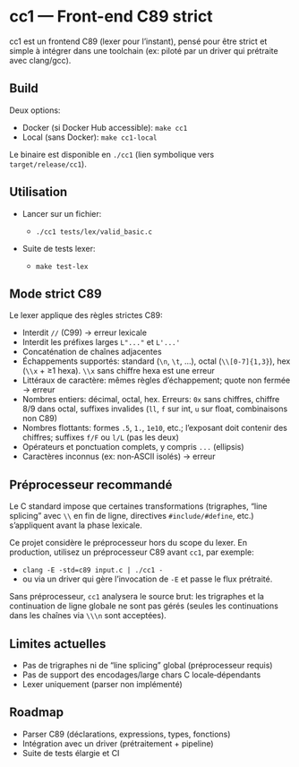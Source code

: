 # cc1 — Front-end C89 strict

cc1 est un frontend C89 (lexer pour l’instant), pensé pour être strict et simple à intégrer dans une toolchain (ex: piloté par un driver qui prétraite avec clang/gcc).

## Build

Deux options:
- Docker (si Docker Hub accessible): `make cc1`
- Local (sans Docker): `make cc1-local`

Le binaire est disponible en `./cc1` (lien symbolique vers `target/release/cc1`).

## Utilisation

- Lancer sur un fichier:
  - `./cc1 tests/lex/valid_basic.c`

- Suite de tests lexer:
  - `make test-lex`

## Mode strict C89

Le lexer applique des règles strictes C89:
- Interdit `//` (C99) → erreur lexicale
- Interdit les préfixes larges `L"..."` et `L'...'`
- Concaténation de chaînes adjacentes
- Échappements supportés: standard (`\n`, `\t`, …), octal (`\\[0-7]{1,3}`), hex (`\\x` + ≥1 hexa). `\\x` sans chiffre hexa est une erreur
- Littéraux de caractère: mêmes règles d’échappement; quote non fermée → erreur
- Nombres entiers: décimal, octal, hex. Erreurs: `0x` sans chiffres, chiffre 8/9 dans octal, suffixes invalides (`ll`, `f` sur int, `u` sur float, combinaisons non C89)
- Nombres flottants: formes `.5`, `1.`, `1e10`, etc.; l’exposant doit contenir des chiffres; suffixes `f/F` ou `l/L` (pas les deux)
- Opérateurs et ponctuation complets, y compris `...` (ellipsis)
- Caractères inconnus (ex: non‑ASCII isolés) → erreur

## Préprocesseur recommandé

Le C standard impose que certaines transformations (trigraphes, “line splicing” avec `\\` en fin de ligne, directives `#include/#define`, etc.) s’appliquent avant la phase lexicale.

Ce projet considère le préprocesseur hors du scope du lexer. En production, utilisez un préprocesseur C89 avant `cc1`, par exemple:

- `clang -E -std=c89 input.c | ./cc1 -`
- ou via un driver qui gère l’invocation de `-E` et passe le flux prétraité.

Sans préprocesseur, `cc1` analysera le source brut: les trigraphes et la continuation de ligne globale ne sont pas gérés (seules les continuations dans les chaînes via `\\\n` sont acceptées).

## Limites actuelles

- Pas de trigraphes ni de “line splicing” global (préprocesseur requis)
- Pas de support des encodages/large chars C locale‑dépendants
- Lexer uniquement (parser non implémenté)

## Roadmap

- Parser C89 (déclarations, expressions, types, fonctions)
- Intégration avec un driver (prétraitement + pipeline)
- Suite de tests élargie et CI
